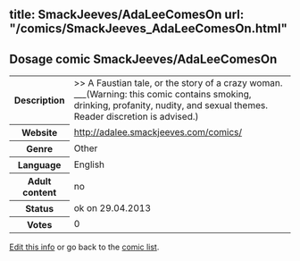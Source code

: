 title: SmackJeeves/AdaLeeComesOn
url: "/comics/SmackJeeves_AdaLeeComesOn.html"
---
Dosage comic SmackJeeves/AdaLeeComesOn
-----------------------------------------

<p id="msg"></p>
<script type="text/javascript">
if (window.location.search === '?edit_info_mail=sent_ok') {
  var elem = document.getElementById("msg");
  elem.innerHTML = 'Edited information sucessfully sent for review, which is usually done daily. Thanks!';
  elem.className = 'ok';
}
</script>
<table class="comicinfo">
<tr>
<th>Description</th><td>&gt;&gt; A Faustian tale, or the story of a crazy woman. ___(Warning: this comic contains smoking, drinking, profanity, nudity, and sexual themes. Reader discretion is advised.)</td>
</tr>
<tr>
<th>Website</th><td><a href="http://adalee.smackjeeves.com/comics/">http://adalee.smackjeeves.com/comics/</a></td>
</tr>
<tr>
<th>Genre</th><td>Other</td>
</tr>
<tr>
<th>Language</th><td>English</td>
</tr>
<tr>
<th>Adult content</th><td>no</td>
</tr>
<tr>
<th>Status</th><td>ok on 29.04.2013</td>
</tr>
<tr>
<th>Votes</th><td>0</td>
</tr>
</table>

[Edit this info](SmackJeeves_AdaLeeComesOn_edit.html) or go back to the [comic list](../comic-index.html).
